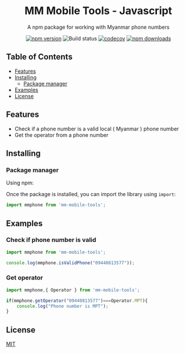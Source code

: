 <h1 align="center">
   MM Mobile Tools - Javascript
</h1>

<p align="center">A npm package for working with Myanmar phone numbers</p>

<div align="center">

[![npm version](https://img.shields.io/npm/v/mm-mobile-tools.svg?style=flat-square)](https://www.npmjs.org/package/mm-mobile-tools)
![Build status](https://github.com/lwinmoehein/MM-Mobiile-Tools-JS/actions/workflows/ci.yml/badge.svg)
[![codecov](https://codecov.io/gh/lwinmoehein/MM-Mobile-Tools-JS/graph/badge.svg?token=YVS9A98YJQ)](https://codecov.io/gh/lwinmoehein/MM-Mobile-Tools-JS)
[![npm downloads](https://img.shields.io/npm/dm/mm-mobile-tools.svg?style=flat-square)](https://npm-stat.com/charts.html?package=mm-mobile-tools)

</div>

## Table of Contents

  - [Features](#features)
  - [Installing](#installing)
    - [Package manager](#package-manager)
  - [Examples](#examples)
  - [License](#license)
## Features

- Check if a phone number is a valid local ( Myanmar ) phone number 
- Get the operator from a phone number

## Installing

### Package manager

Using npm:

Once the package is installed, you can import the library using `import`: 

```js
import mmphone from 'mm-mobile-tools';
```

## Examples

### Check if phone number is valid

```js
import mmphone from 'mm-mobile-tools';

console.log(mmphone.isValidPhone("09440813577")); 
```
### Get operator

```js
import mmphone,{ Operator } from 'mm-mobile-tools';

if(mmphone.getOperator("09440813577")===Operator.MPT){
    console.log("Phone number is MPT"); 
}
```


## License

[MIT](LICENSE)
